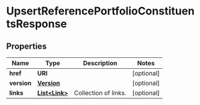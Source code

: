 

# UpsertReferencePortfolioConstituentsResponse


## Properties

Name | Type | Description | Notes
------------ | ------------- | ------------- | -------------
**href** | **URI** |  |  [optional]
**version** | [**Version**](Version.md) |  |  [optional]
**links** | [**List&lt;Link&gt;**](Link.md) | Collection of links. |  [optional]



